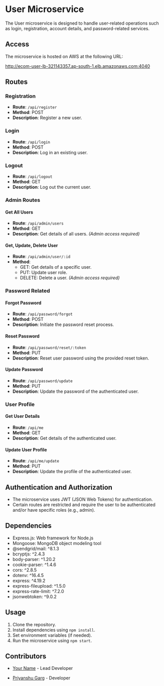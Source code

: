 # User Microservice

The User microservice is designed to handle user-related operations such as login, registration, account details, and password-related services.

## Access

The microservice is hosted on AWS at the following URL:

http://ecom-user-lb-321143357.ap-south-1.elb.amazonaws.com:4040



## Routes

### Registration

- **Route**: `/api/register`
- **Method**: POST
- **Description**: Register a new user.

### Login

- **Route**: `/api/login`
- **Method**: POST
- **Description**: Log in an existing user.

### Logout

- **Route**: `/api/logout`
- **Method**: GET
- **Description**: Log out the current user.

### Admin Routes

#### Get All Users

- **Route**: `/api/admin/users`
- **Method**: GET
- **Description**: Get details of all users. *(Admin access required)*

#### Get, Update, Delete User

- **Route**: `/api/admin/user/:id`
- **Method**: 
  - GET: Get details of a specific user.
  - PUT: Update user role.
  - DELETE: Delete a user. *(Admin access required)*

### Password Related

#### Forgot Password

- **Route**: `/api/password/forgot`
- **Method**: POST
- **Description**: Initiate the password reset process.

#### Reset Password

- **Route**: `/api/password/reset/:token`
- **Method**: PUT
- **Description**: Reset user password using the provided reset token.

#### Update Password

- **Route**: `/api/password/update`
- **Method**: PUT
- **Description**: Update the password of the authenticated user.

### User Profile

#### Get User Details

- **Route**: `/api/me`
- **Method**: GET
- **Description**: Get details of the authenticated user.

#### Update User Profile

- **Route**: `/api/me/update`
- **Method**: PUT
- **Description**: Update the profile of the authenticated user.

## Authentication and Authorization

- The microservice uses JWT (JSON Web Tokens) for authentication.
- Certain routes are restricted and require the user to be authenticated and/or have specific roles (e.g., admin).

## Dependencies

- Express.js: Web framework for Node.js
- Mongoose: MongoDB object modeling tool
- @sendgrid/mail: ^8.1.3
- bcryptjs: ^2.4.3
- body-parser: ^1.20.2
- cookie-parser: ^1.4.6
- cors: ^2.8.5
- dotenv: ^16.4.5
- express: ^4.19.2
- express-fileupload: ^1.5.0
- express-rate-limit: ^7.2.0
- jsonwebtoken: ^9.0.2

## Usage

1. Clone the repository.
2. Install dependencies using `npm install`.
3. Set environment variables (if needed).
4. Run the microservice using `npm start`.

## Contributors

- [Your Name](#) - Lead Developer

- [Priyanshu Garg](#) - Developer
